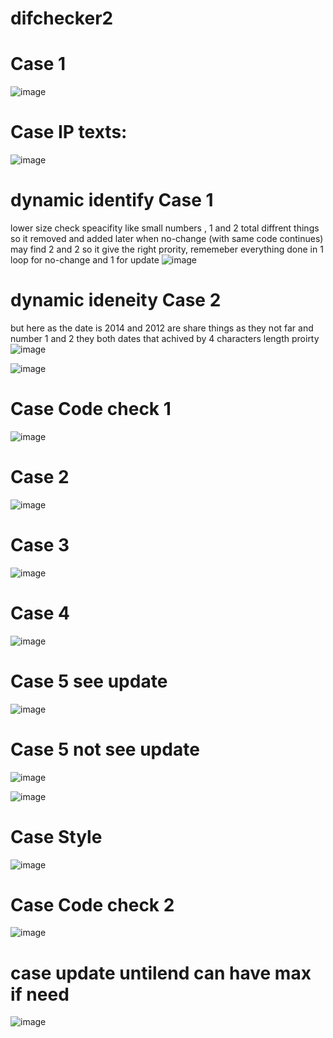 # difchecker2


# Case 1

![image](https://github.com/MahmoudHegazi/difchecker2/assets/55125302/b9f4baea-65fe-4886-9786-502edb96c2de)

# Case IP texts:

![image](https://github.com/MahmoudHegazi/difchecker2/assets/55125302/3cecb753-35f8-411c-a919-cbfcc4831fb6)

# dynamic identify Case 1
lower size check speacifity like small numbers , 1 and 2 total diffrent things so it removed and added  later when no-change (with same code continues) may find 2 and 2 so it give the right prority,
rememeber everything done in 1 loop for no-change and 1 for update
![image](https://github.com/MahmoudHegazi/difchecker2/assets/55125302/0ae05723-ceeb-4362-897b-40f1ce7ea34a)

# dynamic ideneity Case 2
but here as the date is 2014 and 2012 are share things as they not far and number 1 and 2 they both dates that achived by 4 characters length proirty 
![image](https://github.com/MahmoudHegazi/difchecker2/assets/55125302/0a4aa93d-5a0a-43bb-995f-abb58022d306)



![image](https://github.com/MahmoudHegazi/difchecker2/assets/55125302/13b32f0a-05ea-4f2a-8c98-b419fde10958)

# Case Code check 1
![image](https://github.com/MahmoudHegazi/difchecker2/assets/55125302/511b5a4e-d30d-4782-a165-5d0b2f31f218)

# Case 2

![image](https://github.com/MahmoudHegazi/difchecker2/assets/55125302/43b25c90-286a-433f-99c8-bc71375ea221)

# Case 3

![image](https://github.com/MahmoudHegazi/difchecker2/assets/55125302/a3366dbb-ecbe-4a5c-83d0-67ff5660f7f3)

# Case 4

![image](https://github.com/MahmoudHegazi/difchecker2/assets/55125302/cb1739d4-fcf5-4713-8d93-ad47782a5db1)


# Case 5 see update

![image](https://github.com/MahmoudHegazi/difchecker2/assets/55125302/dc80412d-a2dc-4959-9d22-8b72e9d2b819)

# Case 5 not see update

![image](https://github.com/MahmoudHegazi/difchecker2/assets/55125302/f928c979-7335-492d-85af-9baf96b9aa1e)

![image](https://github.com/MahmoudHegazi/difchecker2/assets/55125302/41143774-49f7-4a29-b732-162081504f5b)


# Case Style
![image](https://github.com/MahmoudHegazi/difchecker2/assets/55125302/b996cc63-8ac8-4f21-aa39-9e4fb2484d88)

# Case Code check 2

![image](https://github.com/MahmoudHegazi/difchecker2/assets/55125302/3baea679-da99-4176-9af1-eec562be3249)

# case update untilend can have max if need
![image](https://github.com/MahmoudHegazi/difchecker2/assets/55125302/935b5472-5117-424b-9867-710179992bc5)
